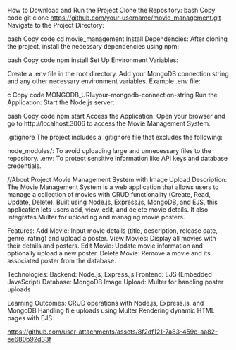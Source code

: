 How to Download and Run the Project
Clone the Repository:
bash
Copy code
git clone https://github.com/your-username/movie_management.git
Navigate to the Project Directory:

bash
Copy code
cd movie_management
Install Dependencies: After cloning the project, install the necessary dependencies using npm:

bash
Copy code
npm install
Set Up Environment Variables:

Create a .env file in the root directory.
Add your MongoDB connection string and any other necessary environment variables.
Example .env file:

c
Copy code
MONGODB_URI=your-mongodb-connection-string
Run the Application: Start the Node.js server:

bash
Copy code
npm start
Access the Application: Open your browser and go to http://localhost:3006 to access the Movie Management System.

.gitignore
The project includes a .gitignore file that excludes the following:

node_modules/: To avoid uploading large and unnecessary files to the repository.
.env: To protect sensitive information like API keys and database credentials.

//About Project
Movie Management System with Image Upload
Description: The Movie Management System is a web application that allows users to manage a collection of movies with CRUD functionality (Create, Read, Update, Delete). Built using Node.js, Express.js, MongoDB, and EJS, this application lets users add, view, edit, and delete movie details. It also integrates Multer for uploading and managing movie posters.

Features:
Add Movie: Input movie details (title, description, release date, genre, rating) and upload a poster.
View Movies: Display all movies with their details and posters.
Edit Movie: Update movie information and optionally upload a new poster.
Delete Movie: Remove a movie and its associated poster from the database.

Technologies:
Backend: Node.js, Express.js
Frontend: EJS (Embedded JavaScript)
Database: MongoDB
Image Upload: Multer for handling poster uploads

Learning Outcomes:
CRUD operations with Node.js, Express.js, and MongoDB
Handling file uploads using Multer
Rendering dynamic HTML pages with EJS

https://github.com/user-attachments/assets/8f2df121-7a83-459e-aa82-ee680b92d33f

